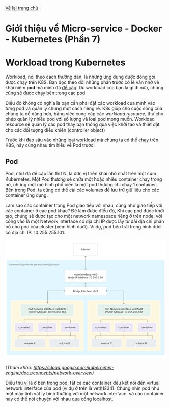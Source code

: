 [Về lại trang chủ](https://lehai2909.github.io)
# Giới thiệu về Micro-service - Docker - Kubernetes (Phần 7)

# Workload trong Kubernetes

Workload, nói theo cách thường dân, là những ứng dụng được đóng gói được chạy trên K8S. Bạn đọc theo dõi những phần trước có lẽ vẫn nhớ về khái niệm **pod** mà mình đã [đề cập](https://lehai2909.github.io/blogs/microservice-kubernetes-docker-p5.html#c%C3%A1c-th%C3%A0nh-ph%E1%BA%A7n-c%E1%BB%A7a-m%E1%BB%99t-node-trong-k8s-cluster). Dù workload của bạn là gì đi nữa, chúng cũng sẽ được chạy bên trong các pod

Điều đó không có nghĩa là bạn cần phải đặt các workload của mình vào từng pod và quản lý chúng một cách riêng rẽ. K8s giúp cho cuộc sống của chúng ta dễ dàng hơn, bằng việc cung cấp các *workload resource*, thứ cho phép quản lý nhiều pod với số lượng và loại pod mong muốn. Workload resource sẽ quản lý các pod thay bạn thông qua việc khởi tạo và thiết đặt cho các đối tượng điều khiển (controller object)

Trước khi đào sâu vào những loại workload mà chúng ta có thể chạy trên K8S, hãy cùng nhau tìm hiểu về Pod trước!

## Pod

Pod, như đã đề cập lần thứ N, là đơn vị triển khai nhỏ nhất trên một cụm Kubernetes. Một Pod thường sẽ chứa một hoặc nhiều container chạy trong nó, nhưng một mô hình phổ biến là một pod thường chỉ chạy 1 container. Bên trong Pod, ta cũng có thể cài các volumes để lưu trữ giữ liệu cho các container ứng dụng.

Làm sao các container trong Pod giao tiếp với nhau, cũng như giao tiếp với các container ở các pod khác? Đề làm được điều đó, Khi các pod được khởi tạo, chúng sẽ được tạo cho một network namespace riêng ở trên node, với cổng vào là một Network interface có địa chỉ IP được lấy từ dải địa chỉ phân bổ cho pod của cluster (xem hình dưới). Ví dụ, pod bên trái trong hình dưới có địa chỉ IP: 10.255.255.101.

![microservice-diagram](../images/Kubernetes/networking-overview_single-node.png)

*(Tham khảo: https://cloud.google.com/kubernetes-engine/docs/concepts/network-overview)*

Điều thú vị là ở bên trong pod, tất cả các container đều kết nối đến virtual network interface của pod (ví dụ ở trên là veth1234). Chúng nhìn pod như một máy tính vật lý bình thường với một network interface, và các container này có thể nói chuyện với nhau qua cổng localhost. 



